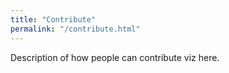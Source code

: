 ```yaml
---
title: "Contribute"
permalink: "/contribute.html"
---
```


Description of how people can contribute viz here.